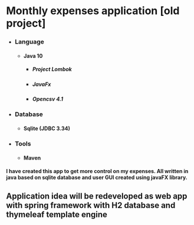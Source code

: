 # Monthly expenses application [old project] 
* ### Language
  * #### Java 10
    * ##### Project Lombok
    * ##### JavaFx
    * ##### Opencsv 4.1
* ### Database
  * #### Sqlite (JDBC 3.34) 
* ### Tools
  * #### Maven
 
#### I have created this app to get more control on my expenses. All written in java based on sqlite database and user GUI created using javaFX library.  
## Application idea will be redeveloped as web app with spring framework with H2 database and thymeleaf template engine 

